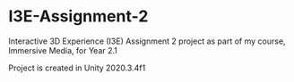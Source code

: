 # I3E-Assignment-2
Interactive 3D Experience (I3E) Assignment 2 project as part of my course, Immersive Media, for Year 2.1

Project is created in Unity 2020.3.4f1
